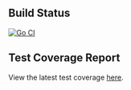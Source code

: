## Build Status

[![Go CI](https://github.com/rollicks-c/progressy/actions/workflows/go.yml/badge.svg?branch=main)](https://github.com/rollicks-c/progressy/actions/workflows/go.yml)


## Test Coverage Report

View the latest test coverage [here](https://user.github.io/repo/coverage.html).

